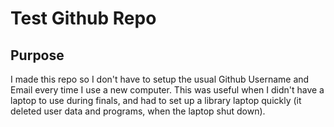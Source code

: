 # Test Github Repo

## Purpose

I made this repo so I don't have to setup the usual Github Username and Email every time I use a new computer. This was useful when I didn't have a laptop to use during finals, and had to set up a library laptop quickly (it deleted user data and programs, when the laptop shut down).
